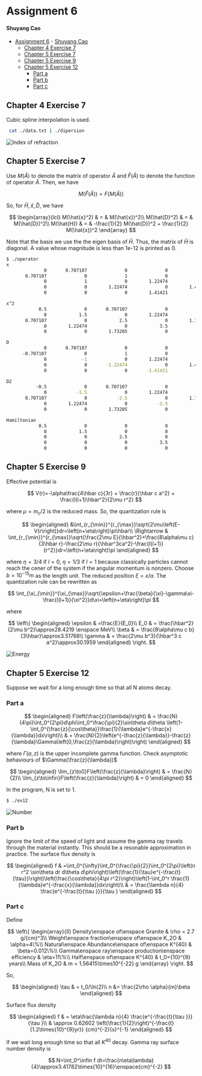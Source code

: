 # Assignment 6

#### Shuyang Cao

- [Assignment 6](#assignment-6)
      - [Shuyang Cao](#shuyang-cao)
  - [Chapter 4 Exercise 7](#chapter-4-exercise-7)
  - [Chapter 5 Exercise 7](#chapter-5-exercise-7)
  - [Chapter 5 Exercise 9](#chapter-5-exercise-9)
  - [Chapter 5 Exercise 12](#chapter-5-exercise-12)
    - [Part a](#part-a)
    - [Part b](#part-b)
    - [Part c](#part-c)

## Chapter 4 Exercise 7

Cubic spline interpolation is used.

```bash
 cat ./data.txt | ./dipersion 
```

![Index of refraction](CH4/EX7/index.png)

## Chapter 5 Exercise 7

Use $M(\hat{A})$ to denote the matrix of operator $\hat{A}$ and $\hat{F}(\hat{A})$ to denote the function of operator $\hat{A}$. Then, we have

$$
M(\hat{F}(\hat{A})) = F(M(\hat{A})) 
$$

So, for $\hat{H}, \hat{x}, \hat{D}$, we have

$$
\begin{array}{lcl}
    M(\hat{x}^2) & = & M(\hat{x})^2\\
    M(\hat{D}^2) & = & M(\hat{D})^2\\
    M(\hat{H}) & = & -\frac{1}{2} M(\hat{D})^2 + \frac{1}{2} M(\hat{x})^2
\end{array}
$$

Note that the basis we use the the eigen basis of $\hat{H}$. Thus, the matrix of $\hat{H}$ is diagonal. A value whose magnitude is less than 1e-12 is printed as 0.

```bash
$ ./operator 
x
              0       0.707107              0              0              0
       0.707107              0              1              0              0
              0              1              0        1.22474              0
              0              0        1.22474              0        1.41421
              0              0              0        1.41421              0

x^2
            0.5              0       0.707107              0              0
              0            1.5              0        1.22474              0
       0.707107              0            2.5              0        1.73205
              0        1.22474              0            3.5              0
              0              0        1.73205              0            4.5

D
              0       0.707107              0              0              0
      -0.707107              0              1              0              0
              0             -1              0        1.22474              0
              0              0       -1.22474              0        1.41421
              0              0              0       -1.41421              0

D2
           -0.5              0       0.707107              0              0
              0           -1.5              0        1.22474              0
       0.707107              0           -2.5              0        1.73205
              0        1.22474              0           -3.5              0
              0              0        1.73205              0           -4.5

Hamiltonian
            0.5              0              0              0              0
              0            1.5              0              0              0
              0              0            2.5              0              0
              0              0              0            3.5              0
              0              0              0              0            4.5
```

## Chapter 5 Exercise 9

Effective potential is

$$
V(r)=-\alpha\frac{4\hbar c}{3r} + \frac{r}{\hbar c a^2} + \frac{l(l+1)\hbar^2}{2\mu r^2}
$$

where $\mu=m_c/2$ is the reduced mass. So, the quantization rule is 

$$
\begin{aligned}
       &\int_{r_{\min}}^{r_{\max}}\sqrt{2\mu\left(E-V(r\right)}dr=\left(n+\eta\right)\pi\hbar\\
       \Rightarrow & \int_{r_{\min}}^{r_{\max}}\sqrt{\frac{2\mu E}{\hbar^2}+\frac{8\alpha\mu c}{3\hbar r}-\frac{2\mu r}{\hbar^3ca^2}-\frac{l(l+1)}{r^2}}dr=\left(n+\eta\right)\pi
\end{aligned}
$$

where $\eta=3/4$ if $l=0$, $\eta=1/3$ if $l=1$ because classically particles cannot reach the cener of the system if the angular momentum is nonzero. Choose $b=10^{-15}m$ as the length unit. The reduced position $\xi=x/a$. The quantization rule can be rewritten as

$$
\int_{\xi_{\min}}^{\xi_{\max}}\sqrt{\epsilon+\frac{\beta}{\xi}-\gamma\xi-\frac{l(l+1)}{\xi^2}}d\xi=\left(n+\eta\right)\pi
$$

where

$$
\left\{
\begin{aligned}
       \epsilon & =\frac{E}{E_0}\\
       E_0 & = \frac{\hbar^2}{2\mu b^2}\approx28.4219 \enspace MeV\\
       \beta & = \frac{8\alpha\mu c b}{3\hbar}\approx3.51768\\
       \gamma & = \frac{2\mu b^3}{\hbar^3 c a^2}\approx30.1959
\end{aligned}
\right.
$$

![Energy](CH5/EX9/energy.png)

## Chapter 5 Exercise 12

Suppose we wait for a long enough time so that all N atoms decay.

### Part a

$$
\begin{aligned}
       F\left(\frac{z}{\lambda}\right) & = \frac{N}{4\pi}\int_0^{2\pi}d\phi\int_0^\frac{\pi}{2}\sin\theta d\theta \left(1-\int_0^{\frac{z}{\cos\theta}}\frac{1}{\lambda}e^{-\frac{x}{\lambda}}dx\right)\\
       & = \frac{N}{2}\left(e^{-\frac{z}{\lambda}}-\frac{z}{\lambda}\Gamma\left(0,\frac{z}{\lambda}\right)\right)
\end{aligned}
$$

where $\Gamma(a,z)$ is the upper incomplete gamma function. Check asymptotic behaviours of $\Gamma(\frac{z}{\lambda})$

$$
\begin{aligned}
\lim_{z\to0}F\left(\frac{z}{\lambda}\right) & = \frac{N}{2}\\
\lim_{z\to\infin}F\left(\frac{z}{\lambda}\right) & = 0
\end{aligned}
$$

In the program, N is set to 1.

```bash
$ ./ex12
```

![Number](CH5/EX12/number.png)

### Part b

Ignore the limit of the speed of light and assume the gamma ray travels through the material instantly. This should be a resonable approximation in practice. The surface flux density is

$$
\begin{aligned}
f & =\int_0^{\infty}\int_0^{\frac{\pi}{2}}\int_0^{2\pi}\left(n r^2 \sin\theta dr d\theta d\phi\right)\left(\frac{1}{\tau}e^{-\frac{t}{\tau}}\right)\left(\frac{\cos\theta}{4\pi r^2}\right)\left(1-\int_0^r \frac{1}{\lambda}e^{-\frac{x}{\lambda}}dx\right)\\
& = \frac{\lambda n}{4} \frac{e^{-\frac{t}{\tau }}}{\tau }
\end{aligned}
$$

### Part c

Define

$$
\left\{
\begin{array}{ll}
Density\enspace of\enspace Granite & \rho = 2.7 g/{cm}^3\\
Weight\enspace fraction\enspace of\enspace K_2O & \alpha=4\%\\
Natural\enspace Abundance\enspace of\enspace K^{40} & \beta=0.012\%\\
Gamma\enspace ray\enspace production\enspace efficiency & \eta=11\%\\
Half\enspace of\enspace K^{40} & t_0={10}^{9} years\\
Mass of K_2O & m = 1.56415\times10^{-22} g
\end{array}
\right.
$$

So,

$$
\begin{aligned}
\tau & = t_0/\ln(2)\\
n &= \frac{2\rho \alpha}{m}\beta
\end{aligned}
$$

Surface flux density

$$
\begin{aligned}
f & = \eta\frac{\lambda n}{4} \frac{e^{-\frac{t}{\tau }}}{\tau }\\
& \approx 0.62602 \left(\frac{1}{2}\right)^{-\frac{t}{1.2\times{10}^{9}yr}} {cm}^{-2}{s}^{-1}
\end{aligned}
$$

If we wait long enough time so that all $K^{40}$ decay. Gamma ray surface number density is

$$
N=\int_0^\infin f dt=\frac{n\eta\lambda}{4}\approx3.41782\times{10}^{16}\enspace{cm}^{-2}
$$